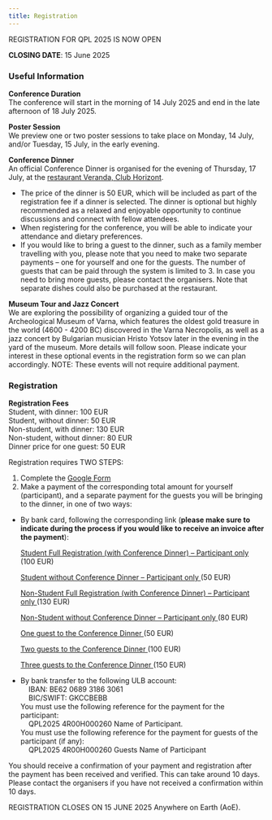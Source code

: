 ```yaml
---
title: Registration
---
```


REGISTRATION FOR QPL 2025 IS NOW OPEN 

**CLOSING DATE**: 15 June 2025


### Useful Information

**Conference Duration**  
The conference will start in the morning of 14 July 2025 and end in the late afternoon of 18 July 2025. 

**Poster Session**  
We preview one or two poster sessions to take place on Monday, 14 July, and/or Tuesday, 15 July, in the early evening. 

**Conference Dinner**  
An official Conference Dinner is organised for the evening of Thursday, 17 July, at the [restaurant Veranda, Club Horizont](https://www.horizont.bg/en/veranda-2/). 
- The price of the dinner is 50 EUR, which will be included as part of the registration fee if a dinner is selected. The dinner is optional but highly recommended as a relaxed and enjoyable opportunity to continue discussions and connect with fellow attendees.  
- When registering for the conference, you will be able to indicate your attendance and dietary preferences.  
- If you would like to bring a guest to the dinner, such as a family member travelling with you, please note that you need to make two separate payments – one for yourself and one for the guests. The number of guests that can be paid through the system is limited to 3. In case you need to bring more guests, please contact the organisers. Note that separate dishes could also be purchased at the restaurant.

**Museum Tour and Jazz Concert**  
We are exploring the possibility of organizing a guided tour of the Archeological Museum of Varna, which features the oldest gold treasure in the world  (4600 - 4200 BC) discovered in the Varna Necropolis, as well as a jazz concert by Bulgarian musician Hristo Yotsov later in the evening in the yard of the museum. More details will follow soon. Please indicate your interest in these optional events in the registration form so we can plan accordingly. NOTE: These events will not require additional payment.


### Registration

**Registration Fees**  
Student, with dinner: 100 EUR  
Student, without dinner: 50 EUR  
Non-student, with dinner: 130 EUR  
Non-student, without dinner: 80 EUR  
Dinner price for one guest: 50 EUR  


Registration requires TWO STEPS:

1. Complete the <a href="https://docs.google.com/forms/d/e/1FAIpQLSdKPmEgaft94loCJeeXH7Uj68TG80-1QyseNwEbdfIcI5zZqw/viewform" target="_blank"> Google Form </a>
2. Make a payment of the corresponding total amount for yourself (participant), and a separate payment for the guests you will be bringing to the dinner, in one of two ways: 
  - By bank card, following the corresponding link (**please make sure to indicate during the process if you would like to receive an invoice after the payment**):
    
    <a href="https://register.event.ulb.be/events/QPL2025-st/" target="_blank"> Student Full Registration (with Conference Dinner) – Participant only </a> (100 EUR) 

    <a href="https://register.event.ulb.be/events/QPL2025-swcd/" target="_blank"> Student without Conference Dinner – Participant only </a> (50 EUR)

    <a href="https://register.event.ulb.be/events/QPL2025-ns/" target="_blank"> Non-Student Full Registration (with Conference Dinner) – Participant only </a> (130 EUR)

    <a href="https://register.event.ulb.be/events/QPL2025-nswcd/" target="_blank"> Non-Student without Conference Dinner – Participant only </a> (80 EUR) 

    <a href="https://register.event.ulb.be/events/QPL2025-1G/" target="_blank"> One guest to the Conference Dinner </a> (50 EUR)

    <a href="https://register.event.ulb.be/events/QPL2025-2G/" target="_blank"> Two guests to the Conference Dinner </a> (100 EUR)

    <a href="https://register.event.ulb.be/events/QPL2025-3G/" target="_blank"> Three guests to the Conference Dinner </a> (150 EUR)

  - By bank transfer to the following ULB account:  
  &nbsp; &nbsp; IBAN: ​​BE62 0689 3186 3061  
  &nbsp; &nbsp; BIC/SWIFT: GKCCBEBB  
  You must use the following reference for the payment for the participant:  
  &nbsp; &nbsp; QPL2025 4R00H000260 Name of Participant.  
  You must use the following reference for the payment for guests of the participant (if any):  
  &nbsp; &nbsp; QPL2025 4R00H000260 Guests Name of Participant

You should receive a confirmation of your payment and registration after the payment has been received and verified. This can take around 10 days. Please contact the organisers if you have not received a confirmation within 10 days. 

REGISTRATION CLOSES ON 15 JUNE 2025 Anywhere on Earth (AoE). 
